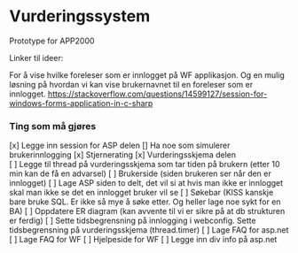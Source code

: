 # Vurderingssystem
Prototype for APP2000


Linker til ideer:

For å vise hvilke foreleser som er innlogget på WF applikasjon.
Og en mulig løsning på hvordan vi kan vise brukernavnet til en foreleser som er innlogget.
https://stackoverflow.com/questions/14599127/session-for-windows-forms-application-in-c-sharp 

### Ting som må gjøres
[x] Legge inn session for ASP delen
[] Ha noe som simulerer brukerinnlogging
[x] Stjernerating
[x] Vurderingsskjema delen   
[ ] Legge til thread på vurderingsskjema som tar tiden på brukern (etter 10 min kan de få en advarsel)
[ ] Brukerside (siden brukeren ser når den er innlogget)
[ ] Lage ASP siden to delt, det vil si at hvis man ikke er innlogget skal man ikke se det en innlogget bruker vil se
[ ] Søkebar (KISS kanskje bare bruke SQL. Er ikke så mye å søke etter. Og heller lage noe sykt for en BA)
[ ] Oppdatere ER diagram (kan avvente til vi er sikre på at db strukturen er ferdig)
[ ] Sette tidsbegrensning på innlogging i webconfig. Sette tidsbegrensning på vurderingsskjema (thread.timer)
[ ] Lage FAQ for asp.net
[ ] Lage FAQ for WF
[ ] Hjelpeside for WF
[ ] Legge inn div info på asp.net

